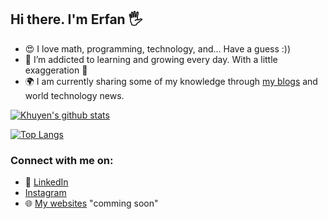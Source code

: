 ## Hi there. I'm Erfan 🖐 


- 😍 I love math, programming, technology, and... Have a guess :))
- 🌱 I’m addicted to learning and growing every day. With a little exaggeration 🤞
- :earth_africa: I am currently sharing some of my knowledge through [my blogs](https://anamisiha.ir/author/erfan_goodarzi/) and world technology news.

  
  
[![Khuyen's github stats](https://github-readme-stats.vercel.app/api?username=erfan-goodarzi&count_private=true&show_icons=true&theme=midnight-purple&hide_rank=false)](https://github.com/erfan-goodarzi/erfan-goodarzi)





[![Top Langs](https://github-readme-stats.vercel.app/api/top-langs/?username=erfan-goodarzi&langs_count=8&layout=compact&theme=midnight-purple)](https://github.com/erfan-goodarzi/)
### Connect with me on:
  - 📑 [LinkedIn](https://www.linkedin.com/in/erfan-goodazi-83b8481b3/)
  - [Instagram](https://www.instagram.com/erfan.goodarzi/)
  - 🌐	[My websites](https://erfan-goodarzi.ir) "comming soon"
